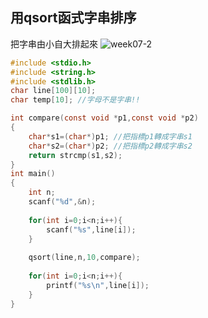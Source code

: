 ## 用qsort函式字串排序
把字串由小自大排起來
![week07-2](https://user-images.githubusercontent.com/79676845/114121739-7d4b7600-9921-11eb-9b96-c5cc5256406f.jpg)

```c
#include <stdio.h>
#include <string.h>
#include <stdlib.h>
char line[100][10];
char temp[10]; //字母不是字串!!

int compare(const void *p1,const void *p2)
{
	char*s1=(char*)p1; //把指標p1轉成字串s1
	char*s2=(char*)p2; //把指標p2轉成字串s2
	return strcmp(s1,s2);
}
int main()
{
	int n;
	scanf("%d",&n);
	
	for(int i=0;i<n;i++){
		scanf("%s",line[i]);
	}
	
	qsort(line,n,10,compare);
	
	for(int i=0;i<n;i++){
		printf("%s\n",line[i]);
	}
}
```
